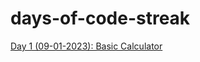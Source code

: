 # days-of-code-streak

<a href = "https://github.com/niyazbadar/days-of-code-streak/tree/main/Day%201">Day 1 (09-01-2023): Basic Calculator</a>
